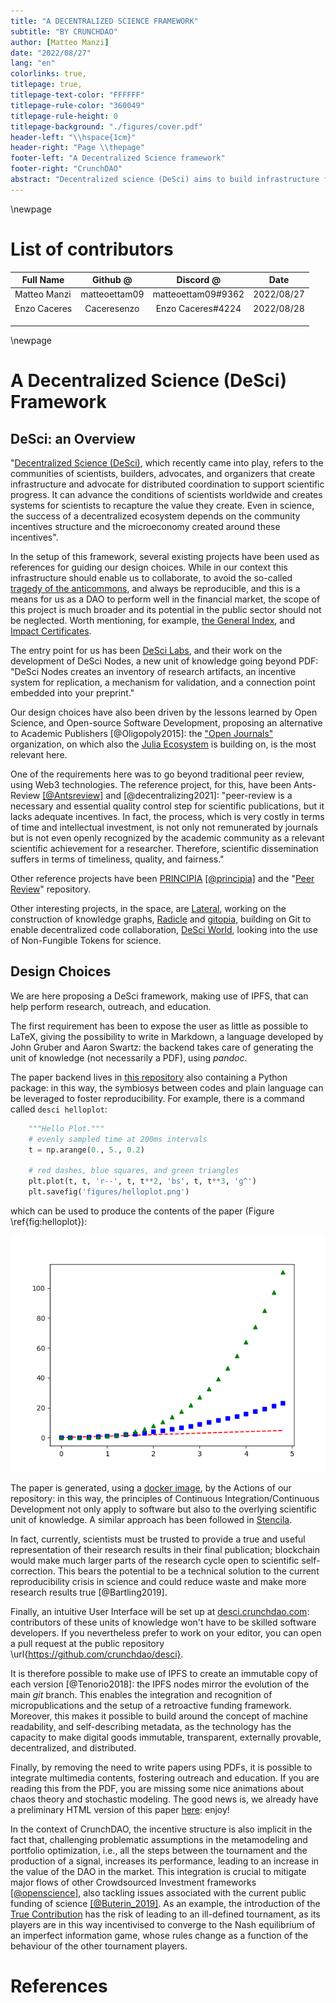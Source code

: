```yaml
---
title: "A DECENTRALIZED SCIENCE FRAMEWORK"
subtitle: "BY CRUNCHDAO"
author: [Matteo Manzi]
date: "2022/08/27"
lang: "en"
colorlinks: true,
titlepage: true,
titlepage-text-color: "FFFFFF"
titlepage-rule-color: "360049"
titlepage-rule-height: 0
titlepage-background: "./figures/cover.pdf"
header-left: "\\hspace{1cm}"
header-right: "Page \\thepage"
footer-left: "A Decentralized Science framework"
footer-right: "CrunchDAO"
abstract: "Decentralized science (DeSci) aims to build infrastructure for creating, reviewing, crediting, storing, and disseminating scientific knowledge using the Web3 stack. In order to maximize its efficiency and prevent the tragedy of anti-commons, CrunchDAO proposes here a set of tools and best practices for Research and Development in a Decentralized Autonomous Organization."
---
```


\newpage

# List of contributors

| Full Name | Github @ | Discord @ | Date |
|----------|:---------------:|:-----------------:|------------|
| Matteo Manzi | matteoettam09 | matteoettam09#9362 | 2022/08/27 |
|Enzo Caceres | Caceresenzo | Enzo Caceres#4224 | 2022/08/28 |
|||||
|||||
|||||

\newpage

# A Decentralized Science (DeSci) Framework 

## DeSci: an Overview

"[Decentralized Science (DeSci)](https://ethereum.org/en/desci/), which recently came into play, refers to the communities of scientists, builders, advocates, and organizers that create infrastructure and advocate for distributed coordination to support scientific progress. It can advance the conditions of scientists worldwide and creates systems for scientists to recapture the value they create. Even in science, the success of a decentralized ecosystem depends on the community incentives structure and the microeconomy created around these incentives".

In the setup of this framework, several existing projects have been used as references for guiding our design choices. While in our context this infrastructure should enable us to collaborate, to avoid the so-called [tragedy of the anticommons](https://en.wikipedia.org/wiki/Tragedy_of_the_anticommons), and always be reproducible, and this is a means for us as a DAO to perform well in the financial market, the scope of this project is much broader and its potential in the public sector should not be neglected. Worth mentioning, for example, [the General Index](https://archive.org/details/GeneralIndex), and [Impact Certificates](https://impactmarkets.io/).

The entry point for us has been [DeSci Labs](https://desci.com/), and their work on the development of DeSci Nodes, a new unit of knowledge going beyond PDF: "DeSci Nodes creates an inventory of research artifacts, an incentive system for replication, a mechanism for validation, and a connection point embedded into your preprint."

Our design choices have also been driven by the lessons learned by Open Science, and Open-source Software Development, proposing an alternative to Academic Publishers [@Oligopoly2015]: the ["Open Journals"](https://github.com/openjournals) organization, on which also the [Julia Ecosystem](https://juliacon.github.io/proceedings-guide/author/) is building on, is the most relevant here.

One of the requirements here was to go beyond traditional peer review, using Web3 technologies. The reference project, for this, have been Ants-Review [[@Antsreview]](https://arxiv.org/pdf/2101.09378.pdf) and [@decentralizing2021]: "peer-review is a necessary and essential quality control step for scientific publications, but it lacks adequate incentives. In fact, the process, which is very costly in terms of time and intellectual investment, is not only not remunerated by journals but is not even openly recognized by the academic community as a relevant scientific achievement for a researcher. Therefore, scientific dissemination suffers in terms of timeliness, quality, and fairness."

Other reference projects have been [PRINCIPIA](https://cordis.europa.eu/article/id/422224-principia-a-new-peer-review-platform-is-here) [[@principia]](https://arxiv.org/pdf/2008.09011.pdf) and the "[Peer Review](https://github.com/danielBingham/peerreview)" repository.

Other interesting projects, in the space, are [Lateral](https://www.lateral.io/), working on the construction of knowledge graphs, [Radicle](https://radicle.xyz/) and [gitopia](https://gitopia.com/whitepaper.pdf), building on Git to enable decentralized code collaboration, [DeSci World](https://desci.world/), looking into the use of Non-Fungible Tokens for science.

## Design Choices

We are here proposing a DeSci framework, making use of IPFS, that can help perform research, outreach, and education.

The first requirement has been to expose the user as little as possible to LaTeX, giving the possibility to write in Markdown, a language developed by John Gruber and Aaron Swartz: the backend takes care of generating the unit of knowledge (not necessarily a PDF), using *pandoc*.

The paper backend lives in [this repository](https://github.com/crunchdao/desci) also containing a Python package: in this way, the symbiosys between codes and plain language can be leveraged to foster reproducibility. For example, there is a command called ```desci helloplot```:

```python
    """Hello Plot."""
    # evenly sampled time at 200ms intervals
    t = np.arange(0., 5., 0.2)

    # red dashes, blue squares, and green triangles
    plt.plot(t, t, 'r--', t, t**2, 'bs', t, t**3, 'g^')
    plt.savefig('figures/helloplot.png')
```

 which can be used to produce the contents of the paper (Figure \ref{fig:helloplot}):

 ![The figure in the paper is generated by scripts living in the same repository: each version of the paper is associated with a version of the underlying scripts.\label{fig:helloplot}](figures/helloplot.png)

The paper is generated, using a [docker image](https://hub.docker.com/r/crunchdao/desci-pandoc), by the Actions of our repository: in this way, the principles of Continuous Integration/Continuous Development not only apply to software but also to the overlying scientific unit of knowledge. A similar approach has been followed in [Stencila](https://stenci.la/).

In fact, currently, scientists must be trusted to provide a true and useful representation of their research results in their final publication; blockchain would make much larger parts of the research cycle open to scientific self-correction. This bears the potential to be a technical solution to the current reproducibility crisis in science and could reduce waste and make more research results true [@Bartling2019].

Finally, an intuitive User Interface will be set up at [desci.crunchdao.com](https://desci.crunchdao.com/): contributors of these units of knowledge won't have to be skilled software developers. If you nevertheless prefer to work on your editor, you can open a pull request at the public repository \url{https://github.com/crunchdao/desci}.

It is therefore possible to make use of IPFS to create an immutable copy of each version [@Tenorio2018]: the IPFS nodes mirror the evolution of the main *git* branch. This enables the integration and recognition of micropublications and the setup of a retroactive funding framework. Moreover, this makes it possible to build around the concept of machine readability, and self-describing metadata, as the technology has the capacity to make digital goods immutable, transparent, externally provable, decentralized, and distributed.

Finally, by removing the need to write papers using PDFs, it is possible to integrate multimedia contents, fostering outreach and education. If you are reading this from the PDF, you are missing some nice animations about chaos theory and stochastic modeling. The good news is, we already have a preliminary HTML version of this paper [here](https://htmlpreview.github.io/?https://github.com/crunchdao/desci/blob/main/paper/paper.html): enjoy!

<!-- ![](figures/0028.gif)
![](figures/0029.gif)
![](figures/0035.gif) -->

In the context of CrunchDAO, the incentive structure is also implicit in the fact that, challenging problematic assumptions in the metamodeling and portfolio optimization, i.e., all the steps between the tournament and the production of a signal, increases its performance, leading to an increase in the value of the DAO in the market. This integration is crucial to mitigate major flows of other Crowdsourced Investment frameworks [[@openscience]](https://doi.org/10.1177/0306312718772086), also tackling issues associated with the current public funding of science [[@Buterin_2019]](https://arxiv.org/abs/1809.06421). As an example, the introduction of the [True Contribution](https://medium.com/numerai/alien-stock-market-intelligence-numerais-true-contribution-6bc7652bd6ac) has the risk of leading to an ill-defined tournament, as its players are in this way incentivised to converge to the Nash equilibrium of an imperfect information game, whose rules change as a function of the behaviour of the other tournament players.

# References
